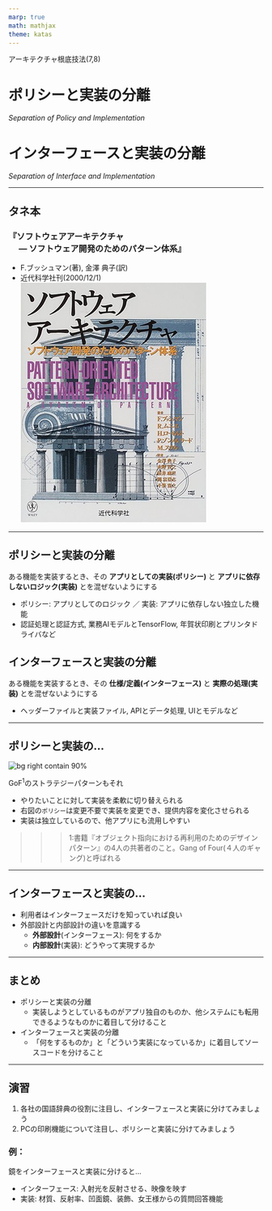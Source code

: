 ```yaml
---
marp: true
math: mathjax
theme: katas
---
```

<!-- 
size: 16:9
paginate: true
-->
<!-- header: 勉強会# ― エンジニアとしての解像度を高めるための勉強会-->

アーキテクチャ根底技法(7,8)

# ポリシーと実装の分離
_Separation of Policy and Implementation_

# インターフェースと実装の分離

_Separation of Interface and Implementation_

---

## タネ本

### 『ソフトウェアアーキテクチャ<br>　 ― ソフトウェア開発のためのパターン体系』
- F.ブッシュマン(著), 金澤 典子(訳)
- 近代科学社刊(2000/12/1)
![bg right:30% 90%](assets/12-book.jpg)

<!-- ソフトウェアアーキテクチャ ― ソフトウェア開発のためのパターン体系: https://www.amazon.co.jp/dp/4764902834 -->

---

## ポリシーと実装の分離

ある機能を実装するとき、その **アプリとしての実装(ポリシー)** と **アプリに依存しないロジック(実装)** とを混ぜないようにする

- ポリシー: アプリとしてのロジック ／ 実装: アプリに依存しない独立した機能
- 認証処理と認証方式, 業務AIモデルとTensorFlow, 年賀状印刷とプリンタドライバなど

## インターフェースと実装の分離

ある機能を実装するとき、その **仕様/定義(インターフェース)** と **実際の処理(実装)** とを混ぜないようにする

- ヘッダーファイルと実装ファイル, APIとデータ処理, UIとモデルなど

<!-- ライブラリ視点と、もう少し具体的なクラスの視点 -->

---

## ポリシーと実装の…

![bg right contain 90%](https://kroki.io/plantuml/svg/eNrjSs5JLC5WeNw893HzqsdN2x8371Go5lIAAt3ikqLEktT0SisFjafr5r9Y3KrJVcvFBVGvpAET01SCqtdOTC7JzM_TQFIFUfJ-z0QsSlBVTMJmCIqjdO2AlkLtVOJCMBVsavT0EDbhlJnExQUARa5jGA==)

GoF$^1$のストラテジーパターンもそれ

- やりたいことに対して実装を柔軟に切り替えられる
- 右図の`ポリシー`は変更不要で実装を変更でき、提供内容を変化させられる
- 実装は独立しているので、他アプリにも流用しやすい

>>> 1:書籍『オブジェクト指向における再利用のためのデザインパターン』の4人の共著者のこと。Gang of Four(４人のギャング)と呼ばれる

<!-- クリーンアーキテクチャのユースケース層と下位層(インターフェースアダプターやドライバー)との関係でもある -->
<!-- プリンタドライバだとすると、画像データやPDFなど様々なデータを同じラスター画像として変換する部分がポリシーの部分、プリンタ機種ごとに異なる処理やドライバの部分が実装 -->

---

## インターフェースと実装の...

- 利用者はインターフェースだけを知っていれば良い
- 外部設計と内部設計の違いを意識する
    - **外部設計**(インターフェース): 何をするか
    - **内部設計**(実装): どうやって実現するか

<!-- ポリシーと実装については先日のエンジンを考えると良いかもしれない。車体側のエンジンマウントがポリシーで、載せるエンジンの種類が実装。エンジンが変えられないと困る。もし変えられないと、藤原拓海も須藤京一のランエボⅢにいろは坂で再戦して勝つどころか86を手放すことになっていたかもしれないわけで、重要さも分かると思う -->

<!-- 外から見て何をするか、という視点は重要になる。抽象化を活用するなどして「つまりこういうこと」を見いだせないと。MBOで目標を設定する再にも、ゴールとなる状態を表す場所に「〜によって〇〇をする」と手段が混じっていることがある。核は何をするものなのか、外から見てそれは何をするのかが意識できるようになると良い -->

<!-- 余談になるが、インターフェースと実装クラスに分けたとき、外から触るのはインターフェースだけにすることに注意してほしい。
よくあるのが継承関係にあるParentとChildA, ChildBに対して、使うときにParentではなくChildA, ChildBを見てしまっているケース。
これはリスコフの置換原則にも違反するので要注意。
継承関係のあるクラスにおいて、
- 子クラスを意識するのはオブジェクトを作成するときだけ
- 使うときは親クラスだけを見る。子クラスは一切触らない
というソースコードにすること
 -->

---

## まとめ

- ポリシーと実装の分離
    - 実装しようとしているものがアプリ独自のものか、他システムにも転用できるようなものかに着目して分けること
- インターフェースと実装の分離
    - 「何をするものか」と「どういう実装になっているか」に着目してソースコードを分けること

<!-- * アプリとして何かを作る時に、実装しようとしているものがアプリ独自のものか、他システムにも転用できるようなものかに着目して分けること -->
<!-- モジュールなど一塊の機能を作る時に、「何をするものか」と「どういう実装になっているか」に着目して分けること -->

---

## 演習

1. 各社の国語辞典の役割に注目し、インターフェースと実装に分けてみましょう
2. PCの印刷機能について注目し、ポリシーと実装に分けてみましょう

### 例：
鏡をインターフェースと実装に分けると…
- インターフェース: 入射光を反射させる、映像を映す
- 実装: 材質、反射率、凹面鏡、装飾、女王様からの質問回答機能

<!-- 国語辞典:
インターフェース=単語/連語/句の意味や用例を提示すること
実装=説明の仕方や解釈の違い、フォントや色遣い、装丁、デジタル/紙
-->
